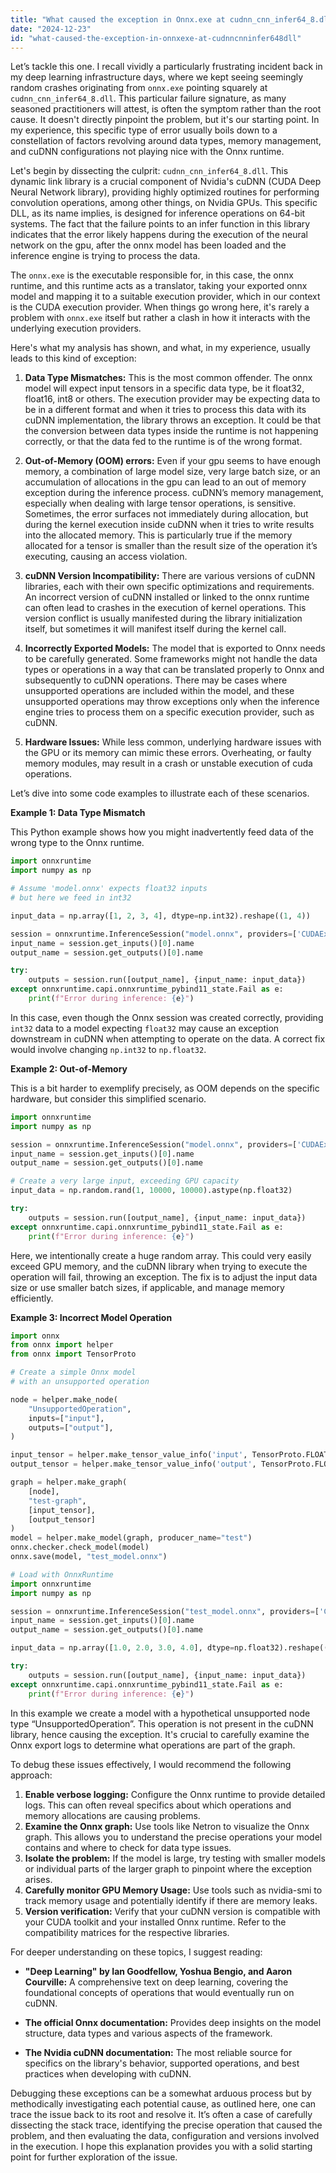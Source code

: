 ```yaml
---
title: "What caused the exception in Onnx.exe at cudnn_cnn_infer64_8.dll?"
date: "2024-12-23"
id: "what-caused-the-exception-in-onnxexe-at-cudnncnninfer648dll"
---
```


Let’s tackle this one. I recall vividly a particularly frustrating incident back in my deep learning infrastructure days, where we kept seeing seemingly random crashes originating from `onnx.exe` pointing squarely at `cudnn_cnn_infer64_8.dll`. This particular failure signature, as many seasoned practitioners will attest, is often the symptom rather than the root cause. It doesn't directly pinpoint the problem, but it's our starting point. In my experience, this specific type of error usually boils down to a constellation of factors revolving around data types, memory management, and cuDNN configurations not playing nice with the Onnx runtime.

Let's begin by dissecting the culprit: `cudnn_cnn_infer64_8.dll`. This dynamic link library is a crucial component of Nvidia's cuDNN (CUDA Deep Neural Network library), providing highly optimized routines for performing convolution operations, among other things, on Nvidia GPUs. This specific DLL, as its name implies, is designed for inference operations on 64-bit systems. The fact that the failure points to an infer function in this library indicates that the error likely happens during the execution of the neural network on the gpu, after the onnx model has been loaded and the inference engine is trying to process the data.

The `onnx.exe` is the executable responsible for, in this case, the onnx runtime, and this runtime acts as a translator, taking your exported onnx model and mapping it to a suitable execution provider, which in our context is the CUDA execution provider. When things go wrong here, it's rarely a problem with `onnx.exe` itself but rather a clash in how it interacts with the underlying execution providers.

Here's what my analysis has shown, and what, in my experience, usually leads to this kind of exception:

1. **Data Type Mismatches:** This is the most common offender. The onnx model will expect input tensors in a specific data type, be it float32, float16, int8 or others. The execution provider may be expecting data to be in a different format and when it tries to process this data with its cuDNN implementation, the library throws an exception. It could be that the conversion between data types inside the runtime is not happening correctly, or that the data fed to the runtime is of the wrong format.

2. **Out-of-Memory (OOM) errors:** Even if your gpu seems to have enough memory, a combination of large model size, very large batch size, or an accumulation of allocations in the gpu can lead to an out of memory exception during the inference process. cuDNN’s memory management, especially when dealing with large tensor operations, is sensitive. Sometimes, the error surfaces not immediately during allocation, but during the kernel execution inside cuDNN when it tries to write results into the allocated memory. This is particularly true if the memory allocated for a tensor is smaller than the result size of the operation it’s executing, causing an access violation.

3. **cuDNN Version Incompatibility:** There are various versions of cuDNN libraries, each with their own specific optimizations and requirements. An incorrect version of cuDNN installed or linked to the onnx runtime can often lead to crashes in the execution of kernel operations. This version conflict is usually manifested during the library initialization itself, but sometimes it will manifest itself during the kernel call.

4. **Incorrectly Exported Models:** The model that is exported to Onnx needs to be carefully generated. Some frameworks might not handle the data types or operations in a way that can be translated properly to Onnx and subsequently to cuDNN operations. There may be cases where unsupported operations are included within the model, and these unsupported operations may throw exceptions only when the inference engine tries to process them on a specific execution provider, such as cuDNN.

5. **Hardware Issues:** While less common, underlying hardware issues with the GPU or its memory can mimic these errors. Overheating, or faulty memory modules, may result in a crash or unstable execution of cuda operations.

Let’s dive into some code examples to illustrate each of these scenarios.

**Example 1: Data Type Mismatch**

This Python example shows how you might inadvertently feed data of the wrong type to the Onnx runtime.

```python
import onnxruntime
import numpy as np

# Assume 'model.onnx' expects float32 inputs
# but here we feed in int32

input_data = np.array([1, 2, 3, 4], dtype=np.int32).reshape((1, 4))

session = onnxruntime.InferenceSession("model.onnx", providers=['CUDAExecutionProvider'])
input_name = session.get_inputs()[0].name
output_name = session.get_outputs()[0].name

try:
    outputs = session.run([output_name], {input_name: input_data})
except onnxruntime.capi.onnxruntime_pybind11_state.Fail as e:
    print(f"Error during inference: {e}")
```

In this case, even though the Onnx session was created correctly, providing `int32` data to a model expecting `float32` may cause an exception downstream in cuDNN when attempting to operate on the data. A correct fix would involve changing `np.int32` to `np.float32`.

**Example 2: Out-of-Memory**

This is a bit harder to exemplify precisely, as OOM depends on the specific hardware, but consider this simplified scenario.

```python
import onnxruntime
import numpy as np

session = onnxruntime.InferenceSession("model.onnx", providers=['CUDAExecutionProvider'])
input_name = session.get_inputs()[0].name
output_name = session.get_outputs()[0].name

# Create a very large input, exceeding GPU capacity
input_data = np.random.rand(1, 10000, 10000).astype(np.float32)

try:
    outputs = session.run([output_name], {input_name: input_data})
except onnxruntime.capi.onnxruntime_pybind11_state.Fail as e:
    print(f"Error during inference: {e}")
```

Here, we intentionally create a huge random array. This could very easily exceed GPU memory, and the cuDNN library when trying to execute the operation will fail, throwing an exception. The fix is to adjust the input data size or use smaller batch sizes, if applicable, and manage memory efficiently.

**Example 3: Incorrect Model Operation**

```python
import onnx
from onnx import helper
from onnx import TensorProto

# Create a simple Onnx model
# with an unsupported operation

node = helper.make_node(
    "UnsupportedOperation",
    inputs=["input"],
    outputs=["output"],
)

input_tensor = helper.make_tensor_value_info('input', TensorProto.FLOAT, [1, 4])
output_tensor = helper.make_tensor_value_info('output', TensorProto.FLOAT, [1, 4])

graph = helper.make_graph(
    [node],
    "test-graph",
    [input_tensor],
    [output_tensor]
)
model = helper.make_model(graph, producer_name="test")
onnx.checker.check_model(model)
onnx.save(model, "test_model.onnx")

# Load with OnnxRuntime
import onnxruntime
import numpy as np

session = onnxruntime.InferenceSession("test_model.onnx", providers=['CUDAExecutionProvider'])
input_name = session.get_inputs()[0].name
output_name = session.get_outputs()[0].name

input_data = np.array([1.0, 2.0, 3.0, 4.0], dtype=np.float32).reshape((1, 4))

try:
    outputs = session.run([output_name], {input_name: input_data})
except onnxruntime.capi.onnxruntime_pybind11_state.Fail as e:
    print(f"Error during inference: {e}")

```

In this example we create a model with a hypothetical unsupported node type “UnsupportedOperation”. This operation is not present in the cuDNN library, hence causing the exception. It's crucial to carefully examine the Onnx export logs to determine what operations are part of the graph.

To debug these issues effectively, I would recommend the following approach:

1. **Enable verbose logging:** Configure the Onnx runtime to provide detailed logs. This can often reveal specifics about which operations and memory allocations are causing problems.
2. **Examine the Onnx graph:** Use tools like Netron to visualize the Onnx graph. This allows you to understand the precise operations your model contains and where to check for data type issues.
3. **Isolate the problem:** If the model is large, try testing with smaller models or individual parts of the larger graph to pinpoint where the exception arises.
4. **Carefully monitor GPU Memory Usage:** Use tools such as nvidia-smi to track memory usage and potentially identify if there are memory leaks.
5. **Version verification:** Verify that your cuDNN version is compatible with your CUDA toolkit and your installed Onnx runtime. Refer to the compatibility matrices for the respective libraries.

For deeper understanding on these topics, I suggest reading:

*   **"Deep Learning" by Ian Goodfellow, Yoshua Bengio, and Aaron Courville:** A comprehensive text on deep learning, covering the foundational concepts of operations that would eventually run on cuDNN.

*   **The official Onnx documentation:** Provides deep insights on the model structure, data types and various aspects of the framework.
*   **The Nvidia cuDNN documentation:** The most reliable source for specifics on the library's behavior, supported operations, and best practices when developing with cuDNN.

Debugging these exceptions can be a somewhat arduous process but by methodically investigating each potential cause, as outlined here, one can trace the issue back to its root and resolve it. It’s often a case of carefully dissecting the stack trace, identifying the precise operation that caused the problem, and then evaluating the data, configuration and versions involved in the execution. I hope this explanation provides you with a solid starting point for further exploration of the issue.
